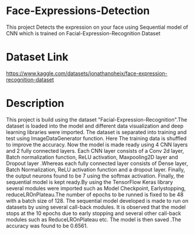 # Face-Expressions-Detection
This project Detects  the expression on your face using Sequential model of CNN which is trained on Facial-Expression-Recognition Dataset

# Dataset Link
https://www.kaggle.com/datasets/jonathanoheix/face-expression-recognition-dataset

# Description
This project is build using the dataset "Facial-Expression-Recognition".The dataset is loaded into the model and different data visualization and deep learning libraries were imported. The dataset is separated into training and test using ImageDataGenerator  function. Here The training data is shuffled to improve the accuracy. Now the model is made ready using 4 CNN layers and 2 fully connected layers. Each CNN layer consists of a Conv 2d layer, Batch normalization function, ReLU activation, Maxpooling2D layer and Dropout layer .Whereas each fully connected layer consists of Dense layer, Batch Normalization, ReLU activation function and a dropout layer. Finally, the output neurons found to be 7 using the softmax activation. Finally, the sequential model is kept ready.By using the TensorFlow Keras library several modules were imported such as Model Checkpoint, Earlystopping, reduceLROnPlateau.The number of epochs to be runned is fixed to be 48 with a batch size of 128. The sequential model developed is made to run on datasets by using several call-back modules. It is observed that the model stops at the 10 epochs due to early stopping and several other call-back modules such as ReduceLROnPlateau etc. The model is then saved .The accuracy was found to be 0.6561. 
